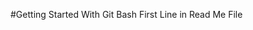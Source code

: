 #Getting Started With Git Bash
 First Line in Read Me File 
 <script>
 console.log('add a File');
 </script>